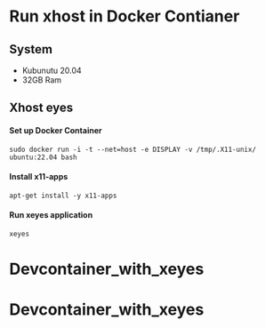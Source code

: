 # Run xhost in Docker Contianer
## System
- Kubunutu 20.04
- 32GB Ram

## Xhost eyes
#### Set up Docker Container
```shell
sudo docker run -i -t --net=host -e DISPLAY -v /tmp/.X11-unix/ ubuntu:22.04 bash
```
#### Install x11-apps
```shell
apt-get install -y x11-apps
```

#### Run xeyes application
`xeyes`
# Devcontainer_with_xeyes
# Devcontainer_with_xeyes
